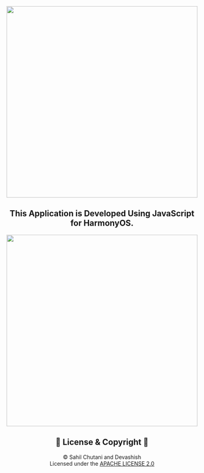 
<p align="center">
  <img width="500" src="https://user-images.githubusercontent.com/54733680/152427341-ae5d1b11-aa7e-448d-ac8a-9daef1f5258c.jpg">
</p>
<h2 align=center>This Application is Developed Using JavaScript for HarmonyOS.</h2>
<p align="center">
  <img width="500" src="https://user-images.githubusercontent.com/54733680/152430091-a3e6b49a-62c5-4f97-9afb-395123c4053e.png">
</p>

<h2 align=center>📝 License & Copyright 📝</h2>

<p align="center">
 © Sahil Chutani and Devashish
  <br>
  Licensed under the <a href="https://github.com/sahilchutani/smart_refrigerator/blob/main/LICENSE">APACHE LICENSE 2.0</a>
</p>

